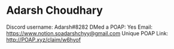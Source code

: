 # Adarsh Choudhary

Discord username: Adarsh#8282
DMed a POAP: Yes
Email: https://www.notion.soadarshchyy@gmail.com
Unique POAP Link: http://POAP.xyz/claim/w6hyof